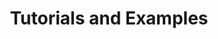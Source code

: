 ---
title: "Tutorials and Examples"
linkTitle: "Tutorials and Examples"
weight: 30
type: docs
menu:
  main:
    weight: 30
---